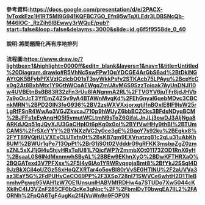 #### 參考資料:https://docs.google.com/presentation/d/e/2PACX-1vToxkEzc1H1RT5MI9G941KQFBC7GO_Efn95wTqXLEdr3LDBSNcQb-M46IOC-_RzZih6IBEwwy3rWQuE/pub?start=false&loop=false&delayms=3000&slide=id.g6f5f9558de_0_40
#### 說明:將問題簡化再有序地排列
#### 流程圖:https://www.draw.io/?lightbox=1&highlight=0000ff&edit=_blank&layers=1&nav=1&title=Untitled%20Diagram.drawio#R5VhNc5swFPw1OqYDCGE4ArGbS6ad%2BtDklNGAYtQK5BFybPfXVzICzIcbO01sT3syWkkPsfv2STKAcb75LPAyu%2BcpYcCx0g2At8BxbMtx1Y9GthWCoAEWgqZmUAvM6S9SzzToiqak7AyUnDNJl10w4UVBEtnBsBB83R32zFn3rUu8IANgnmA2RL%2FTVGYV6juTFr8jdJHVb7a9oOrJcT3YfEmZ4ZSv9yA4BTAWnMvqKd%2FEhGnyal6qebMDvc3CBCnkMRN%2BPD2GlN3foG936%2BV2zsWXVXxjorxgtjIfnBOxIE8lF9IsW25rLgRfFSnR4WwAo3VGJZkvcaJ710p9hWUyZ6bbBCZCks3BFdsNDyqBCM%2BJFFs1xEyAnqHO5I5vmutWCLtmN9sToZ6GjfaLJnJLj3owDJ3AljNga8ARKdJQp51qJQyXJU3GaCHpIOt6pKg0x0oI%2BYfVwHHy9thBI%2BTUmCAMS%2FrSXcYYY%2BYNXzlVC2y0ce3gE%2BqoY7s92ku%2BEgkx8%2FYT89VQjtULVXExCLUTsfn0t%2BsKB7qm9EXVnatzgB1c2gLu31uAbKh8UM%2BWUr1qPe713OpPt%2BrG1jSOt02VdddrG9gRFKK3msbpZgZ0zmsZNL5xXJ1jGl4u5hjvHRxTqIU81L7QjcfWP7rZmmbXOt01173ZOD1RnX6yH%2BsaaL0S6INdMxnmwhSByAL%2BBEw9EKhnXyO%2BDwKFTHRXaO%2BQGATexd3V7PFXsx%2F5I4y6IAo1YRWRvqepjaBmt8%2BfYkJ2SSql4D9JzBkXCil4oUZGz5SxHoQZXRTar4o5ovBI80rVvSE0HTlNU%2F2aUVVa3az3EaY5G%2FdPUHvCeCO69PP%2F3XSp728nl71SWVCe6whtH2D1TIeBnmhvPgwg95VAH1zW7OE1UnsunIHABVMfRDHw4a7STUDo7Xw5044cKXkIhC4IJ3VZnF285CF0bQcKe3gNpc%2F%2FbmlDvT0bwqEA7llL2%2FAORNh%2FpQA6TgF4ugKq2f4jVpWn9n9FOP0N
